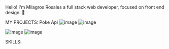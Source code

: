 ### 
Hello! I'm Milagros Rosales
 a full stack web developer, focused on front end design. 👋



MY PROJECTS:
Poke Api
![image](https://github.com/Miliros/Miliros/assets/109630093/368ef3f2-e74c-4a6f-9f8a-94a666de6521)
![image](https://github.com/Miliros/Miliros/assets/109630093/cdc6fd2a-4a73-4068-89ff-614a24dd7178)


![image](https://github.com/Miliros/Miliros/assets/109630093/548f89a3-f72e-415c-bf34-cd78a5df39ff)
![image](https://github.com/Miliros/Miliros/assets/109630093/84c2fabf-77e1-4952-94a6-c322e182d69d)







SKILLS:



